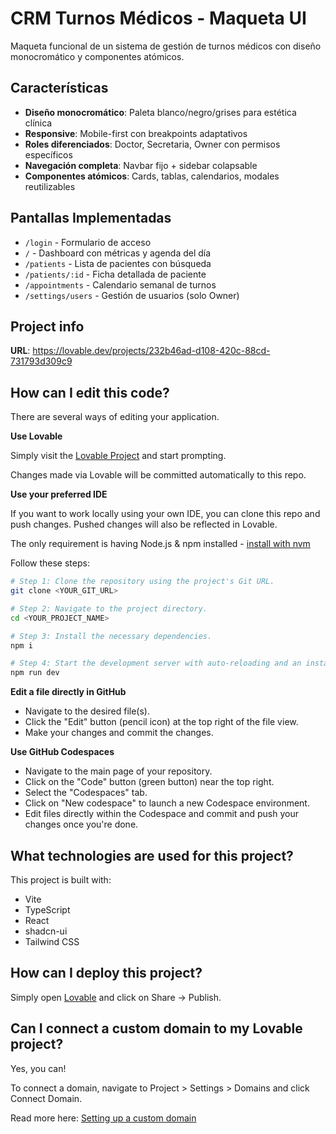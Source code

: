 # CRM Turnos Médicos - Maqueta UI

Maqueta funcional de un sistema de gestión de turnos médicos con diseño monocromático y componentes atómicos.

## Características

- **Diseño monocromático**: Paleta blanco/negro/grises para estética clínica
- **Responsive**: Mobile-first con breakpoints adaptativos  
- **Roles diferenciados**: Doctor, Secretaria, Owner con permisos específicos
- **Navegación completa**: Navbar fijo + sidebar colapsable
- **Componentes atómicos**: Cards, tablas, calendarios, modales reutilizables

## Pantallas Implementadas

- `/login` - Formulario de acceso
- `/` - Dashboard con métricas y agenda del día
- `/patients` - Lista de pacientes con búsqueda
- `/patients/:id` - Ficha detallada de paciente
- `/appointments` - Calendario semanal de turnos
- `/settings/users` - Gestión de usuarios (solo Owner)

## Project info

**URL**: https://lovable.dev/projects/232b46ad-d108-420c-88cd-731793d309c9

## How can I edit this code?

There are several ways of editing your application.

**Use Lovable**

Simply visit the [Lovable Project](https://lovable.dev/projects/232b46ad-d108-420c-88cd-731793d309c9) and start prompting.

Changes made via Lovable will be committed automatically to this repo.

**Use your preferred IDE**

If you want to work locally using your own IDE, you can clone this repo and push changes. Pushed changes will also be reflected in Lovable.

The only requirement is having Node.js & npm installed - [install with nvm](https://github.com/nvm-sh/nvm#installing-and-updating)

Follow these steps:

```sh
# Step 1: Clone the repository using the project's Git URL.
git clone <YOUR_GIT_URL>

# Step 2: Navigate to the project directory.
cd <YOUR_PROJECT_NAME>

# Step 3: Install the necessary dependencies.
npm i

# Step 4: Start the development server with auto-reloading and an instant preview.
npm run dev
```

**Edit a file directly in GitHub**

- Navigate to the desired file(s).
- Click the "Edit" button (pencil icon) at the top right of the file view.
- Make your changes and commit the changes.

**Use GitHub Codespaces**

- Navigate to the main page of your repository.
- Click on the "Code" button (green button) near the top right.
- Select the "Codespaces" tab.
- Click on "New codespace" to launch a new Codespace environment.
- Edit files directly within the Codespace and commit and push your changes once you're done.

## What technologies are used for this project?

This project is built with:

- Vite
- TypeScript
- React
- shadcn-ui
- Tailwind CSS

## How can I deploy this project?

Simply open [Lovable](https://lovable.dev/projects/232b46ad-d108-420c-88cd-731793d309c9) and click on Share -> Publish.

## Can I connect a custom domain to my Lovable project?

Yes, you can!

To connect a domain, navigate to Project > Settings > Domains and click Connect Domain.

Read more here: [Setting up a custom domain](https://docs.lovable.dev/tips-tricks/custom-domain#step-by-step-guide)
